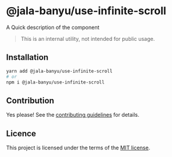 # @jala-banyu/use-infinite-scroll

A Quick description of the component

> This is an internal utility, not intended for public usage.

## Installation

```sh
yarn add @jala-banyu/use-infinite-scroll
# or
npm i @jala-banyu/use-infinite-scroll
```

## Contribution

Yes please! See the
[contributing guidelines](https://github.com/Atnic/banyu/blob/master/CONTRIBUTING.md)
for details.

## Licence

This project is licensed under the terms of the
[MIT license](https://github.com/Atnic/banyu/blob/master/LICENSE).
